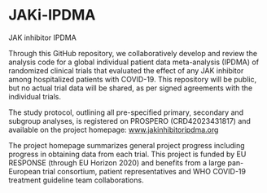 # JAKi-IPDMA

JAK inhibitor IPDMA

Through this GitHub repository, we collaboratively develop and review the analysis code for a global individual patient data meta-analysis (IPDMA) of randomized clinical trials that evaluated the effect of any JAK inhibitor among hospitalized patients with COVID-19. This repository will be public, but no actual trial data will be shared, as per signed agreements with the individual trials.

The study protocol, outlining all pre-specified primary, secondary and subgroup analyses, is registered on PROSPERO (CRD42023431817) and available on the project homepage: www.jakinhibitoripdma.org

The project homepage summarizes general project progress including progress in obtaining data from each trial. This project is funded by EU RESPONSE (through EU Horizon 2020) and benefits from a large pan-European trial consortium, patient representatives and WHO COVID-19 treatment guideline team collaborations.
